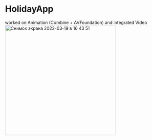 # HolidayApp
worked on Animation (Combine + AVFoundation) and integrated Video
<img width="361" alt="Снимок экрана 2023-03-19 в 16 43 51" src="https://user-images.githubusercontent.com/117158527/226179155-ea9dc6ec-f1fe-4536-ac59-a62493bbd1a0.png">

